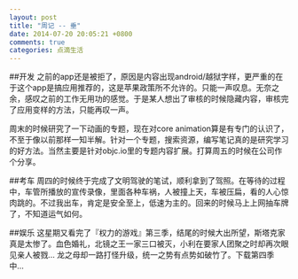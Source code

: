 ```yaml
---
layout: post
title: "周记 -- 垂"
date: 2014-07-20 20:05:21 +0800
comments: true
categories: 点滴生活
---
```

##开发
之前的app还是被拒了，原因是内容出现android/越狱字样，更严重的在于这个app是搞应用推荐的，这是苹果政策所不允许的。只能一声叹息。无奈之余，感叹之前的工作无用功的感觉。于是某人想出了审核的时候隐藏内容，审核完了应用变样的方法，只能再叹一声。

周末的时候研究了一下动画的专题，现在对core animation算是有专门的认识了，不至于像以前那样一知半解。针对一个专题，搜索资源，编写笔记真的是研究学习的好方法。当然主要是针对objc.io里的专题内容扩展。打算周五的时候在公司作个分享。


##考车
周四的时候终于完成了文明驾驶的笔试，顺利拿到了驾照。在等待的过程中，车管所播放的宣传录像，里面各种车祸，人被撞上天，车被压扁，看的人心惊肉跳的。不过我出车，肯定是安全至上，低速为主的。回来的时候马上上网抽车牌了，不知道运气如何。

##娱乐
这星期又看完了『权力的游戏』第三季，结尾的时候大出所望，斯塔克家真是太惨了。血色婚礼，北镜之王一家三口被灭，小利在要家人团聚之时却再次眼见亲人被戮... 龙之母却一路打怪升级，统一之势有点势如破竹了。下载第四季中...
